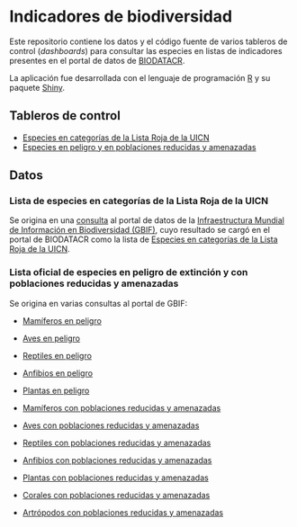 # Indicadores de biodiversidad

Este repositorio contiene los datos y el código fuente de varios tableros de control (*dashboards*) para consultar las especies en listas de indicadores presentes en el portal de datos de [BIODATACR](http://biodiversidad.go.cr/).

La aplicación fue desarrollada con el lenguaje de programación [R](https://www.r-project.org/) y su paquete [Shiny](https://shiny.rstudio.com/).

## Tableros de control

- [Especies en categorías de la Lista Roja de la UICN](https://biodatacr.shinyapps.io/especies-lista-roja/)
- [Especies en peligro y en poblaciones reducidas y amenazadas](https://biodatacr.shinyapps.io/especies-peligro-poblaciones-reducidas-amenazadas/)

## Datos

### Lista de especies en categorías de la Lista Roja de la UICN

Se origina en una [consulta](https://doi.org/10.15468/dl.mys4hm) al portal de datos de la [Infraestructura Mundial de Información en Biodiversidad (GBIF)](https://www.gbif.org/), cuyo resultado se cargó en el portal de BIODATACR como la lista de [Especies en categorías de la Lista Roja de la UICN](http://data.biodiversidad.go.cr/specieslists/speciesListItem/list/drt1658964047748).

### Lista oficial de especies en peligro de extinción y con poblaciones reducidas y amenazadas

Se origina en varias consultas al portal de GBIF:

- [Mamíferos en peligro](https://doi.org/10.15468/dl.3w6bxd)
- [Aves en peligro](https://doi.org/10.15468/dl.sftnp2)
- [Reptiles en peligro](https://doi.org/10.15468/dl.xk68jj)
- [Anfibios en peligro](https://doi.org/10.15468/dl.gmaqnr)
- [Plantas en peligro](https://doi.org/10.15468/dl.cnwmhg)

- [Mamíferos con poblaciones reducidas y amenazadas](https://doi.org/10.15468/dl.vu3spq)
- [Aves con poblaciones reducidas y amenazadas](https://doi.org/10.15468/dl.6cmtxs)
- [Reptiles con poblaciones reducidas y amenazadas](https://doi.org/10.15468/dl.d47ajh)
- [Anfibios con poblaciones reducidas y amenazadas](https://doi.org/10.15468/dl.8kyztr)
- [Plantas con poblaciones reducidas y amenazadas](https://doi.org/10.15468/dl.j5ftpn)
- [Corales con poblaciones reducidas y amenazadas](https://doi.org/10.15468/dl.eu6tfy)
- [Artrópodos con poblaciones reducidas y amenazadas]()
